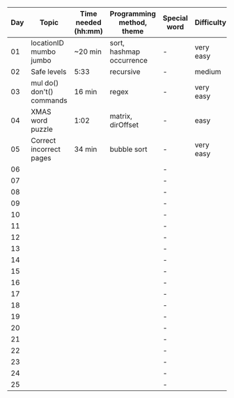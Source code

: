 | Day | Topic                     | Time needed (hh:mm) | Programming method, theme | Special word | Difficulty | Used help |
| --- | ------------------------- | ------------------- | ------------------------- | ------------ | ---------- | --------- |
| 01  | locationID mumbo jumbo    | ~20 min             | sort, hashmap occurrence  | -            | very easy  | No        |
| 02  | Safe levels               | 5:33                | recursive                 | -            | medium     | No        |
| 03  | mul do() don't() commands | 16 min              | regex                     | -            | very easy  | No        |
| 04  | XMAS word puzzle          | 1:02                | matrix, dirOffset         | -            | easy       | No        |
| 05  | Correct incorrect pages   | 34 min              | bubble sort               | -            | very easy  | No        |
| 06  |                           |                     |                           | -            |            | No        |
| 07  |                           |                     |                           | -            |            | No        |
| 08  |                           |                     |                           | -            |            | No        |
| 09  |                           |                     |                           | -            |            | No        |
| 10  |                           |                     |                           | -            |            | No        |
| 11  |                           |                     |                           | -            |            | No        |
| 12  |                           |                     |                           | -            |            | No        |
| 13  |                           |                     |                           | -            |            | No        |
| 14  |                           |                     |                           | -            |            | No        |
| 15  |                           |                     |                           | -            |            | No        |
| 16  |                           |                     |                           | -            |            | No        |
| 17  |                           |                     |                           | -            |            | No        |
| 18  |                           |                     |                           | -            |            | No        |
| 19  |                           |                     |                           | -            |            | No        |
| 20  |                           |                     |                           | -            |            | No        |
| 21  |                           |                     |                           | -            |            | No        |
| 22  |                           |                     |                           | -            |            | No        |
| 23  |                           |                     |                           | -            |            | No        |
| 24  |                           |                     |                           | -            |            | No        |
| 25  |                           |                     |                           | -            |            | No        |
